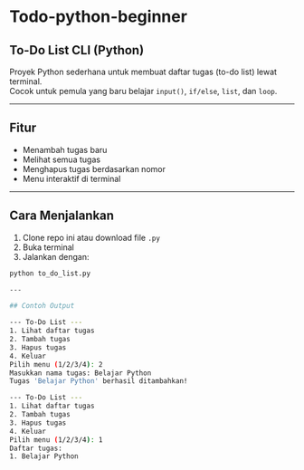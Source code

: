 # Todo-python-beginner

## To-Do List CLI (Python)

Proyek Python sederhana untuk membuat daftar tugas (to-do list) lewat terminal.  
Cocok untuk pemula yang baru belajar `input()`, `if/else`, `list`, dan `loop`.

---

## Fitur

- Menambah tugas baru
- Melihat semua tugas
- Menghapus tugas berdasarkan nomor
- Menu interaktif di terminal

---

## Cara Menjalankan

1. Clone repo ini atau download file `.py`  
2. Buka terminal  
3. Jalankan dengan:

```bash
python to_do_list.py

---

## Contoh Output

--- To-Do List ---
1. Lihat daftar tugas 
2. Tambah tugas       
3. Hapus tugas        
4. Keluar
Pilih menu (1/2/3/4): 2
Masukkan nama tugas: Belajar Python
Tugas 'Belajar Python' berhasil ditambahkan!

--- To-Do List ---
1. Lihat daftar tugas
2. Tambah tugas
3. Hapus tugas
4. Keluar
Pilih menu (1/2/3/4): 1
Daftar tugas:
1. Belajar Python
